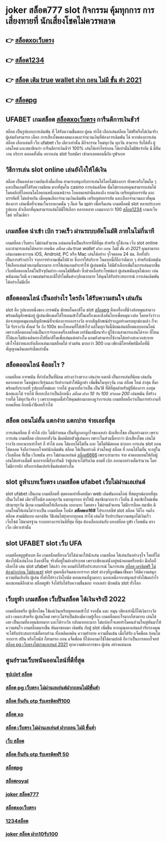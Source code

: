 # joker สล็อต777  slot  กิจกรรม   คุ้มทุกการ การเสี่ยงทายที่ นักเสี่ยงโชคไม่ควรพลาด

## 👉 [สล็อตxoเว็บตรง](https://m.gamblerape.com/login?action=login)
## 👉 [สล็อต1234](https://m.gamblerape.com/login?action=register)
## 👉 [สล็อต เติม true wallet ฝาก ถอน ไม่มี ขั้น ต่ํา 2021](https://m.gamblerape.com/login?action=register)
## 👉 [สล็อตpg](https://m.gamblerape.com/login?action=login)

## UFABET  เกมสล็อต [สล็อตxoเว็บตรง](https://m.gamblerape.com/login?action=register) การีนตีการเงินชัวร์

สล็อต เป็นรูปแบบการเดิมพัน ที่ ได้รับความชื่นชอบ ผู้คน ทำได้ เลือกเล่นสล็อต ได้ฟรีหรือได้เงินจริง ผู้เล่นยังสามารถ เลือก การเสี่ยงโชคของตนเองและจำนวนเงินที่ต้องการเดิมพัน ได้ หากต้องการเล่นสล็อต เลือกเล่นที่ เว็บ   ufabet   เว็บ เดียวเท่านั้น มีกิจกรรม  ใหม่ทุกวัน ทุกวัน สามารถ รับได้ทั้ง ผู้เล่นใหม่ และสมาชิกเก่า การีนตีการเงินชัวร์ 100% เล่นได้เท่าไหร่ถอน ได้เท่านั้นไม่มีข้อจำกัด มี มีทีมงาน บริการ ตลอดทั้งคืน  อยากเล่น slot รีบสมัคร เข้ามาเลยตอนนี้กับ ยูฟ่าเบท 


## วิธีการเล่น slot online  เล่นยังไงให้ได้เงิน

สล็อต เป็นแหล่งความบันเทิงชั้นเยี่ยม สามารถสนุกกับการเล่นได้โดยไม่ต้องการ ทักษะหรือโชคใด ๆ และเป็นเกมที่ได้รับความนิยม มากที่สุดใน casino  การเล่นสล็อต นั้นไม่ยากเลยคุณสามารถเล่นได้โดยคลิกที่ไอคอนใดไอคอนหนึ่งบนหน้าจอ ไอคอนเหล่านี้แสดงถึง ยอดเงิน เหรียญต่อบรรทัด และบรรทัดที่ ไม่คล้ายกัน เมื่อคุณเลือกจำนวนเงินเดิมพัน   เหรียญต่อบรรทัด และเลือกจำนวนแถวที่คุณต้องการ เล่นเพื่อที่จะชนะในรอบเกมนั้น ๆ ก็แค่ จิ้ม  spin เพื่อเริ่มเล่น เกมสล็อตมี slot หลายประเภท รูปแบบ ตัวเลือกที่คุณสามารถเล่นได้มีให้เลือก หลากหลาย เกมมากกว่า 100 [สล็อต1234](https://m.gamblerape.com/login?action=register) เกมภเว็บไชต์ ายในเดียว


## เกมสล็อต  นำเข้า   เบิก  รวดเร็ว ผ่านระบบอัตโนมัติ  ภายในไม่กี่นาที 

เกมสล็อต เว็บตรง ไม่ผ่านตัวแทน แน่นอนซึ่งเป็นบริการที่ดีที่สุด  สำหรับ ผู้ใช้งาน เว็บ slot online และสามารถเล่นได้หลาย เทคนิค  *สล็อต เติม true wallet ฝาก ถอน ไม่มี ขั้น ต่ํา 2021* คุณสามารถเล่นเกมของเราบน iOS, Android, PC หรือ Mac เล่นได้อย่าง จุใจตลอด 24 ชม. อีกทั้งยังเป็นการสร้างกำไร จากการทำงานเพิ่มไปด้วย ซึ่งการให้บริการ ในแบบนี้ก็ถือว่าดีมาก ๆ สำหรับนักพนัน ให้เลือกเล่นด้วยเกมที่มากมาย การได้เล่นเกมส์จะทำให้  ผู้เล่นพนัน  ได้มีตัวเลือกเพิ่มในการเล่นมากขึ้น  เว็บสล็อตออนไลน์ในปัจจุบันฝาก-ถอนไม่มีขั้นต่ำ ซึ่งช่วยเอื้อประโยชน์แก่  ผู้เล่นพนันทุนไม่เยอะ เล่นพนันบนเว็บมี ความแม่นยำและมีโปรโมชั่นต่างๆอีกมากมาย ให้คุณได้รับประสบการณ์  การเล่นเดิมพัน ได้อย่างไม่มีเบื่อ

## สล็อตออนไลน์  เป็นอย่างไร ใครถึง ได้รับความสนใจ เล่นกัน

 slot  คือ รูปแบบหนึ่งของ การพนัน มักพบในคาสิโน   slot  [สล็อตpg](https://line.me/R/ti/p/@924mzjzt) คือเครื่องที่มีวงล้อหมุนสามวงพร้อมสัญลักษณ์อยู่ ผู้เล่นเพียงแค่ใส่โทเคนเข้าไปในเครื่องและดึงคันโยกเพื่อหมุนวงล้อ โดยหวังว่าวงล้อจะหยุดหมุนบนสัญลักษณ์ที่จะต้องการออกรางวัล หากสัญลักษณ์ปรากฏอย่างครบทุกช่องแล้ว ก็จะได้ รับรางวัล  ตั้งแต่ 1x ถึง 100x ของโทเคนที่ใส่เข้าไป แต่ในทุกวันนี้นิยมเล่นสล็อตแบบออนไลน์ เพราะสล็อตออนไลน์เป็นการจำลองเครื่องสล็อตเวอร์ชันเสมือนจริง  ผู้ใช้งานสามารถเล่นได้จาก ที่ไหนก็ได้และไม่ต้องเดินทางไปที่คาสิโนเพื่อเล่นแต่อย่างใด แถมยังสามารถใช้งานได้อย่างสะดวกสะบาย เข้าใจได้ง่ายและยังเลือกเล่นเกมสล็อตได้ ท่วมท้น มากกว่า 300 เกม เพียงมีโทรศัพท์มือถือที่มีสัญญาณอินเตอร์เน็ตเท่านั้น 


## สล็อตออนไลน์ คืออะไร ?

 เกมสล็อต  การพนัน ที่กำลังเป็นที่นิยม อย่างกว้างขวาง  เล่นง่าย  แตกดี  เป็นการเล่นที่นิยม เล่นกัน หลากหลาย ในหมู่ของวัยรุ่นและวัยทำงานทำให้มีลูกค้า เพิ่มขึ้นในทุกๆวัน  เกม สล็อต ใหม่ ล่าสุด ที่มาพร้อมกับระบบที่ รูปแบบใหม่และ รายได้ สูงมากถือว่าเป็น เป็นวิธี ที่ดีที่สุดสำหรับผู้ที่ต้องการ ลงทุนน้อยและได้ รายได้ ที่เยอะถือว่าเป็นอีกหนึ่ง *สล็อต ฝาก 10 รับ 100 ทำยอด 200* เล่นพนัน ที่สร้างรายได้ ได้ทุกวันจริง ๆ เพราะเหตุผลนี้ทำให้คุณต้องมาลองดูว่าการเล่น เกมสล็อตถือว่าเป็นการทำงานที่ ยอดเยี่ยม อีกหนึ่งวิธีเลยก็ว่าได้

## สล็อต ถอนไม่อั้น แตกง่าย แตกบ่าย จ่ายเอะที่สุด

การเล่นสล็อต ที่ ทำได้  เบิก  ไม่มีกำหนด เป็นที่ถูกอกถูกใจของเหล่า นักเสี่ยงโชค เป็นอย่างมาก เพราะการเล่น เกมสล็อต  เบิกออกทั้งวัน มีผลดีต่อตัวผู้เล่นเอง เพราะในส่วนนี้หากว่า นักเสี่ยงโชค เล่นได้ รางวัล เยอะมากเท่าไหร่ ก็ ทำได้  ถอน ได้แบบได้ไม่อั้น และ ไม่ไม่ลิมิตยอด นำออก การเล่น slot   ถอนได้ตลอด จึงถือว่าตอบโจทย์นักเดิมพัน  สล็อต ได้เป็นอย่างดี ส่วนใหญ่ สล็อต ที่ ถอนได้ไม่อั้น จะอยู่ในเว็บสล็อต ที่เป็น  เว็บพนัน ตรง   ไม่ผ่านเอเย่นต์ [สล็อต6666](https://m.gamblerape.com/login?action=register)  เพราะสามารถ จ่าย ค่าตอบแทนให้กับผู้เล่นได้อย่างเต็มที่ นอกจากนี้ยังการันตี  ว่าผู้เล่นจะได้รับเงิน ตามที่ เบิก ออกมาอย่างเต็มจำนวน โดยไม่มีการหัก หรือการคิดเปอร์เซ็นต์แต่อย่างใด 


##  slot   ยูฟ่าเบทเว็บตรง  เกมสล็อต ufabet เว็บไม่ผ่านเอเย่นต์

 slot  ufabet  เป็นเกม เกมสล็อตที่ สุดยอดเท่าที่เคยมีมา  web  เดิมพันออนไลน์  ที่สมบูรณ์แบบที่สุด เป็นเว็บไซต์ เดียวที่โบนัส แตกทุกวัน แตกทุกรอบ ทำให้มี สมาชิกมากกว่า เว็บอื่น มี สมาชิกใหม่เพิ่มเข้ามาทุกวัน มีเกม เกมสล็อตให้เลือกเล่น เยอะแยะ โดยตรง  ไม่ผ่านตัวแทน ไม่มีการล็อค  สมาชิก มีเกมใหม่ให้เล่นไม่ว่าจะเป็น  เกมสล็อต  โบนัส ***สล็อตxo168*** โปรเกรสซีฟ slot  สล็อต วีดีโอ จนถึงสล็อต สามมิติแบบ คลาสสิค วิธีเล่นไม่ยุ่งยากทุกคน ทำได้ เล่นได้ รับประกันความสนุกได้เงินเร็ว เว็บไซต์  ได้มาตรฐาน ระบบทางการเงินดีที่สุด ที่สุด ต้องเลือกเล่นกับ  แทงสล็อต  ยูฟ่า  เว็บพนัน ตรง    เว็บ เดียวเท่านั้น


##  slot UFABET  slot   เว็บ UFA

 เกมสล็อตยูยูฟ่าเบท  คือ  เกมสล็อตที่ทางเว็ปได้นำมาให้นักเล่น เกมสล็อต ได้เล่นกันอย่างจุใจ โดยที่ไม่ต้องไปนั่งเล่นไกล ถึงคาสิโน จริงที่อยู่ในต่างประเทศ เพราะเพียงแค่นั่งอยู่หน้าคอมหรือหน้า มือถือก็ เลือกได้ เล่น slot ufabet  ได้แล้ว  ง่าย  แถมยังได้รับประสบการณ์ ในการเล่น [สล็อต เครดิตฟรี ไม่ต้องฝากก่อน ไม่ต้องแชร์](https://m.gamblerape.com/login?action=login) slot สุดเหนือจินตนาการจาก slot ต่างๆที่ถูกพัฒนาขึ้นมา ให้มีความสนุก ความบันเทิงกับ ผู้เล่น  ทั้งยังให้รางวัลโบนัส ตอบแทนที่สูงมากๆ นอกเหนือจากสนุกแล้วยังได้ผลกำไรตอบแทนดีอีกด้วย  สล็อตยูฟ่า จึงได้รับได้รับความชื่นชอบ จากเหล่า นักพนัน  slot  ทั่วโลก 


## เว็บยูฟ่า เกมสล็อต เว็บปั่นสล็อต ได้เงินจริงปี 2022

 เกมสล็อตหรือ ตู้เสี่ยงโชค ใช้แค่เงินเหรียญหยอดเข้าไป จากนั้น แตะ  หมุน  เพียงเท่านี้ก็ได้เงินรางวัล แล้ว เหมาะสำหรับ ผู้เล่นใหม่  เพราะไม่จำเป็นต้องมีความรู้เรื่อง เกมสล็อตอะไรมากก็สามารถ เล่นได้เลย เป็นเกมที่ลงทุนน้อยมาก และได้รางวัล กลับมาเยอะมาก ไม่แปลกใจเลยทำไมคนส่วนใหญ่หันมาให้ความสนใจ เกมสล็อตมากขึ้น หันมาชอบมา เดิมพัน กับตู้  slot เพิ่มขึ้น หากคุณลองเล่นแล้วรับรองคุณจะได้รับประสบการณ์ที่ครบถ้วน ทั้งเพลิดเพลิน  ความท้าทาย ความตื่นเต้น เมื่อได้รับ แจ็คพ็อต ก้อนโต จากการ  สปิน หรือโบนัส  ก็สามารถ ถอน  แจ็คพ็อต ที่ได้ออกมาใช้ได้ตามปกติ ถือว่าเป็นการตอบโจทย์ [สล็อต pg เว็บตรงไม่ผ่านเอเย่นต์ 2021](https://line.me/R/ti/p/@924mzjzt) ทุกความต้องการของ ผู้เล่น อย่างแน่นอน 


## ศูนย์รวมเว็บพนันออนไลน์ที่ดีที่สุด

### [ซุปเปอร์ สล็อต](https://atom.io/themes/เว็บสล็อต%20สมัคร%20สล็อต%2066%20แตกง่าย%20สล็อตpg%20สมัครฟรี%20ไม่มีขั้นต่ำ%20รวมเว็บสล็อต%20เว็บตรงที่ไม่ผ่านเอเย่นต์ที่นี่ที่เดียว)
### [สล็อต pg เว็บตรง ไม่ผ่านเอเย่นต์ฝากถอนไม่มีขั้นต่ํา](https://atom.io/themes/เว็บสล็อต%20สล็อต%20pg%20เว็บตรงไม่ผ่านเอเย่นต์%202021%20สล็อตแตกง่าย%20สล็อตpg%20ทดลองเล่นสล็อต%20สมัครฟรี%20ไม่มีขั้นต่ำ)
### [สล็อต ยืนยัน otp รับเครดิตฟรี100](https://atom.io/themes/เว็บสล็อต%20สมัคร%20สล็อต%20โอน%20ผ่าน%20วอ%20เลท%20ไม่มีขั้นต่ำ%20แตกง่าย%20สล็อตpg%20สมัครฟรี%20ไม่มีขั้นต่ำ)
### [สล็อต xo](https://atom.io/themes/เว็บสล็อต%20สมัคร%20เว็บ%20สล็อต%20แตกง่าย%20สล็อตpg%20สมัครฟรี%20ไม่มีขั้นต่ำ%20SLOT%20ONLINE%20เว็บตรง%20เกมสล็อตแตกง่าย)
### [สล็อต เว็บตรง ไม่ผ่านเอเย่นต์ ฝากถอน ไม่มี ขั้นต่ำ](https://atom.io/themes/เว็บสล็อต%20สมัคร%20สล็อต%20168%20แตกง่าย%20สล็อตpg%20สมัครฟรี%20ไม่มีขั้นต่ำ%20รวมเว็บสล็อต%20เว็บตรงที่ไม่ผ่านเอเย่นต์ที่นี่ที่เดียว)
### [เว็บ สล็อต](https://atom.io/themes/เว็บสล็อต%20สมัคร%20สล็อตxo168%20แตกง่าย%20สล็อตpg%20สมัครฟรี%20ไม่มีขั้นต่ำ)
### [สล็อต ยืนยัน otp รับเครดิตฟรี 50](https://atom.io/themes/สมัคร%20สล็อต%20pg%20ฟรี%202021%20ทดลองเล่น%20สล็อตเว็บตรง%202022%20เว็บใหญ่ที่แตกง่ายทุกค่ายเกมส์)
### [สล็อตpg](https://atom.io/themes/เว็บสล็อต%20สมัคร%20slotxo%20สล็อต%20ฝาก20รับ100%20แตกง่าย%20สล็อตpg%20สมัครฟรี%20ไม่มีขั้นต่ำ%20เว็บสล็อตยอดฮิต%202022)
### [สล็อตroyal](https://atom.io/themes/สมัคร%20สล็อต%20เครดิต%20ฟรี%20100%20ไม่%20ต้อง%20แชร์2021ล่าสุด%20สล็อตเว็บตรง%202022%20เว็บใหญ่ที่แตกง่าย%20สล็อตเว็บตรง%20อันดับ%201)
### [joker สล็อต777](https://atom.io/themes/เว็บสล็อต%20สมัคร%20สล็อต%20xo%20แตกง่าย%20สล็อตpg%20สมัครฟรี%20ไม่มีขั้นต่ำ%20รวมเว็บสล็อต%20เว็บตรงที่ไม่ผ่านเอเย่นต์ที่นี่ที่เดียว)
### [สล็อตxoเว็บตรง](https://atom.io/themes/เว็บสล็อต%20สมัคร%20สล็อต%20เว็บตรงไม่ผ่านเอเย่นต์%20ล่าสุด%20แตกง่าย%20สล็อตpg%20สมัครฟรี%20ไม่มีขั้นต่ำ)
### [1234สล็อต](https://atom.io/themes/เว็บสล็อต%20สมัคร%20สล็อต%20เว็บตรง%20ขั้นต่ำ%201%20บาท%20แตกง่าย%20สล็อตpg%20สมัครฟรี%20ไม่มีขั้นต่ำ%20รวมเว็บสล็อต%20เว็บตรงที่ไม่ผ่านเอเย่นต์ที่นี่ที่เดียว)
### [joker สล็อต ฝาก10รับ100](https://atom.io/themes/เว็บสล็อต%20สล็อต168%20สล็อตแตกง่าย%20สล็อตpg%20ทดลองเล่นสล็อต%20สมัครฟรี%20ไม่มีขั้นต่ำ)